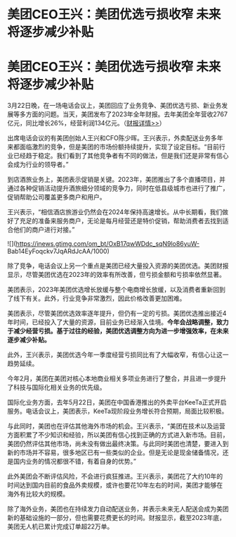 # 美团CEO王兴：美团优选亏损收窄 未来将逐步减少补贴

# 美团CEO王兴：美团优选亏损收窄 未来将逐步减少补贴

3月22日晚，在一场电话会议上，美团回应了业务竞争、美团优选亏损、新业务发展等多方面的问题。当天，美团发布了2023年全年财报。去年美团全年营收2767亿元，同比增长26%，经营利润134亿元。（[财报详情>>](https://news.qq.com/rain/a/20240322A06QUZ00)）

出席电话会议的有美团创始人王兴和CFO陈少晖。王兴表示，外卖配送业务多年来都面临激烈的竞争，但是美团的市场份额持续提升，实现了设定目标。“目前行业已经趋于稳定。我们看到了其他竞争者有不同的做法，但是我们还是非常有信心会成为行业的领导者。”

到店酒旅业务上，美团表示促销是关键。2023年，美团推出了多个直播项目，并通过各种促销活动提升酒旅细分领域的竞争力，同时在低县级城市也进行了推广，促销帮助公司覆盖更多商户和用户。

王兴表示，“相信酒店旅游业仍然会在2024年保持高速增长。从中长期看，我们做好了充足的准备来服务商户，无论是每月经营还是特价促销，帮助消费者去找到适合他们的商户进行对接。”

![](https://inews.gtimg.com/om_bt/OxB17qwWDdc_sqN9lo86yuW-
Bab14EyFoqckv7JqARdJcAA/1000)

除了竞争，电话会议上另一个重点是美团已经大量投入资源的美团优选。美团财报显示，尽管美团优选在2023年的效率有所改善，但亏损金额和亏损率依然显著。

美团表示，2023年美团优选增长放缓与整个电商增长放缓，以及消费者重新回到了线下有关。此外，行业竞争非常激烈，因此价格改善更加困难。

美团表示，尽管美团优选效率逐年提升，但仍有一定的亏损。美团优选推出接近4年时间，已经投入了大量的资源，目前业务已经渐入佳境。**今年会战略调整，致力于减少经营亏损。基于过往的经验，美团优选调整方向为进一步增强效率，在未来逐步减少补贴。**

此外，王兴表示，美团优选今年一季度经营亏损同比有了大幅收窄，有信心让这一趋势延续。

今年2月，美团在美团对核心本地商业相关多项业务进行了整合，并且进一步提升了科技与国际化相关业务的优先级。

国际化业务方面，去年5月22日，美团在中国香港推出的外卖平台KeeTa正式开启服务。电话会议上，美团表示，KeeTa现阶段业务增长符合预期，局面比较积极。

与此同时，美团也在评估其他海外市场的机会。王兴表示，“美团在技术以及运营方面积累了不少知识和经验，所以美团有信心找到正确的方式进入新市场。目前，美团仍然评估其他市场，尚未没有做出最终决策。与此同时美团也清楚，要进入到新的市场并不容易，很多地区已有一些类似的企业。但是无论是现金储备情况，还是国内业务的情况都很不错，有着自身的优势。”

此外美团会不断评估风险，不会进行疯狂推进。王兴表示，美团花了大约10年的时间达到国内目前的食品外卖规模，或许也要花10年左右的时间，美团才能够在海外有比较大的规模。

除了海外业务，美团也在持续发力自动配送业务，并表示未来无人配送会成为美团新的基础设施的一部分，但也需要花费更长的时间。财报显示，截至2023年底，美团无人机已累计完成订单超22万单。

